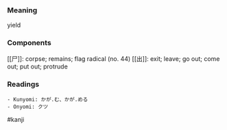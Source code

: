 ### Meaning

yield

### Components

[[尸]]: corpse; remains; flag radical (no. 44) [[出]]: exit; leave; go out; come out; put out; protrude

### Readings

```
- Kunyomi: かが.む、かが.める
- Onyomi: クツ
```

#kanji